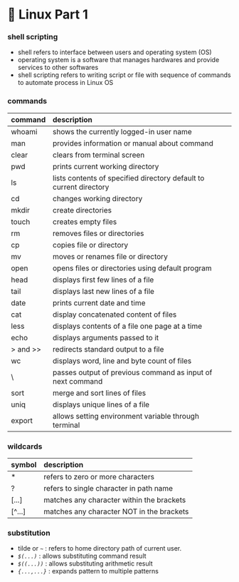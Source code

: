# 🐥 Linux Part 1

### shell scripting

- shell refers to interface between users and operating system (OS)
- operating system is a software that manages hardwares and provide services to other softwares
- shell scripting refers to writing script or file with sequence of commands to automate process in Linux OS

### commands

command  | description
:------- | :-----------------------------------------------------------------
whoami   | shows the currently logged-in user name
man      | provides information or manual about command
clear    | clears from terminal screen
pwd      | prints current working directory
ls       | lists contents of specified directory default to current directory
cd       | changes working directory
mkdir    | create directories
touch    | creates empty files
rm       | removes files or directories
cp       | copies file or directory
mv       | moves or renames file or directory
open     | opens files or directories using default program
head     | displays first few lines of a file
tail     | displays last new lines of a file
date     | prints current date and time
cat      | display concatenated content of files
less     | displays contents of a file one page at a time
echo     | displays arguments passed to it
\> and \>\> | redirects standard output to a file
wc       | displays word, line and byte count of files
\        | passes output of previous command as input of next command
sort     | merge and sort lines of files
uniq     | displays unique lines of a file
export   | allows setting environment variable through terminal

### wildcards

symbol | description
:----- | :----------------------------------------
\*      | refers to zero or more characters
?      | refers to single character in path name
[...]  | matches any character within the brackets
[^...] | matches any character NOT in the brackets

### substitution

- tilde or _`~`_ : refers to home directory path of current user.
- _`$(...)`_ : allows substituting command result
- _`$((...))`_ : allows substituting arithmetic result
- _`{...,...}`_ : expands pattern to multiple patterns

